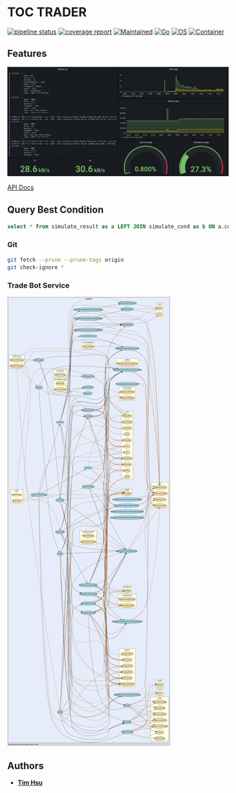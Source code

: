 # TOC TRADER

[![pipeline status](https://gitlab.tocraw.com/root/toc_trader/badges/main/pipeline.svg)](https://gitlab.tocraw.com/root/toc_trader/-/commits/main)
[![coverage report](https://gitlab.tocraw.com/root/toc_trader/badges/main/coverage.svg)](https://gitlab.tocraw.com/root/toc_trader/-/commits/main)
[![Maintained](https://img.shields.io/badge/Maintained-yes-green)](https://gitlab.tocraw.com/root/toc_trader)
[![Go](https://img.shields.io/badge/Go-1.17.2-blue?logo=go&logoColor=blue)](https://golang.org)
[![OS](https://img.shields.io/badge/OS-Linux-orange?logo=linux&logoColor=orange)](https://www.linux.org/)
[![Container](https://img.shields.io/badge/Container-Docker-blue?logo=docker&logoColor=blue)](https://www.docker.com/)

## Features

![monitor_sample](./assets/monitor_sample.png "monitor_sample")

[API Docs](http://toc-trader.tocraw.com:6670/swagger/index.html)

## Query Best Condition

```sql
select * from simulate_result as a LEFT JOIN simulate_cond as b ON a.cond_id=b.id WHERE a.positive_days=a.total_days order by balance/trade_count DESC, rsi_high-rsi_low DESC, rsi_low ASC;
```

### Git

```sh
git fetch --prune --prune-tags origin
git check-ignore *
```

### Trade Bot Service

![callvis](./assets/callvis.svg "callvis")

## Authors

- [**Tim Hsu**](https://gitlab.tocraw.com/root)
